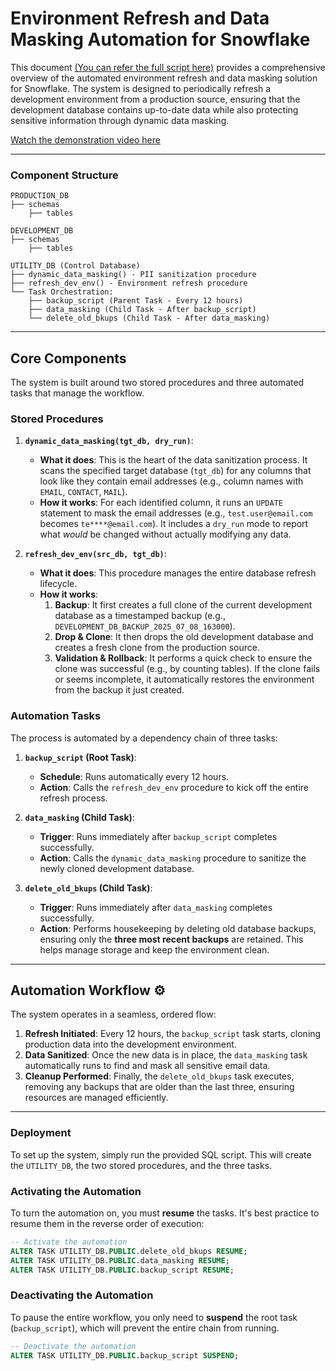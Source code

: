 # Environment Refresh and Data Masking Automation for Snowflake

This document [(You can refer the full script here)](https://github.com/sparkbrains/data_engineering/blob/main/Snowflake_projects_and_POCs/enviornment_data_refresh_automation_POC/env_refresh_script.md)
provides a comprehensive overview of the automated environment refresh and data masking solution for Snowflake. The system is designed to periodically refresh a development environment from a production source, ensuring that the development database contains up-to-date data while also protecting sensitive information through dynamic data masking.

[Watch the demonstration video here](https://youtu.be/sayayWlLY3M)

-----

### Component Structure
```
PRODUCTION_DB
├── schemas
    ├── tables

DEVELOPMENT_DB
├── schemas
    ├── tables

UTILITY_DB (Control Database)
├── dynamic_data_masking() - PII sanitization procedure
├── refresh_dev_env() - Environment refresh procedure
└── Task Orchestration:
    ├── backup_script (Parent Task - Every 12 hours)
    ├── data_masking (Child Task - After backup_script)
    └── delete_old_bkups (Child Task - After data_masking)
```

-----

## Core Components

The system is built around two stored procedures and three automated tasks that manage the workflow.

### Stored Procedures

1.  **`dynamic_data_masking(tgt_db, dry_run)`**:

      * **What it does**: This is the heart of the data sanitization process. It scans the specified target database (`tgt_db`) for any columns that look like they contain email addresses (e.g., column names with `EMAIL`, `CONTACT`, `MAIL`).
      * **How it works**: For each identified column, it runs an `UPDATE` statement to mask the email addresses (e.g., `test.user@email.com` becomes `te****@email.com`). It includes a `dry_run` mode to report what *would* be changed without actually modifying any data.

2.  **`refresh_dev_env(src_db, tgt_db)`**:

      * **What it does**: This procedure manages the entire database refresh lifecycle.
      * **How it works**:
        1.  **Backup**: It first creates a full clone of the current development database as a timestamped backup (e.g., `DEVELOPMENT_DB_BACKUP_2025_07_08_163000`).
        2.  **Drop & Clone**: It then drops the old development database and creates a fresh clone from the production source.
        3.  **Validation & Rollback**: It performs a quick check to ensure the clone was successful (e.g., by counting tables). If the clone fails or seems incomplete, it automatically restores the environment from the backup it just created.

### Automation Tasks

The process is automated by a dependency chain of three tasks:

1.  **`backup_script` (Root Task)**:

      * **Schedule**: Runs automatically every 12 hours.
      * **Action**: Calls the `refresh_dev_env` procedure to kick off the entire refresh process.

2.  **`data_masking` (Child Task)**:

      * **Trigger**: Runs immediately after `backup_script` completes successfully.
      * **Action**: Calls the `dynamic_data_masking` procedure to sanitize the newly cloned development database.

3.  **`delete_old_bkups` (Child Task)**:

      * **Trigger**: Runs immediately after `data_masking` completes successfully.
      * **Action**: Performs housekeeping by deleting old database backups, ensuring only the **three most recent backups** are retained. This helps manage storage and keep the environment clean.

-----

## Automation Workflow ⚙️

The system operates in a seamless, ordered flow:

1.  **Refresh Initiated**: Every 12 hours, the `backup_script` task starts, cloning production data into the development environment.
2.  **Data Sanitized**: Once the new data is in place, the `data_masking` task automatically runs to find and mask all sensitive email data.
3.  **Cleanup Performed**: Finally, the `delete_old_bkups` task executes, removing any backups that are older than the last three, ensuring resources are managed efficiently.

-----

### Deployment

To set up the system, simply run the provided SQL script. This will create the `UTILITY_DB`, the two stored procedures, and the three tasks.

### Activating the Automation

To turn the automation on, you must **resume** the tasks. It's best practice to resume them in the reverse order of execution:

```sql
-- Activate the automation
ALTER TASK UTILITY_DB.PUBLIC.delete_old_bkups RESUME;
ALTER TASK UTILITY_DB.PUBLIC.data_masking RESUME;
ALTER TASK UTILITY_DB.PUBLIC.backup_script RESUME;
```

### Deactivating the Automation

To pause the entire workflow, you only need to **suspend** the root task (`backup_script`), which will prevent the entire chain from running.

```sql
-- Deactivate the automation
ALTER TASK UTILITY_DB.PUBLIC.backup_script SUSPEND;
```
